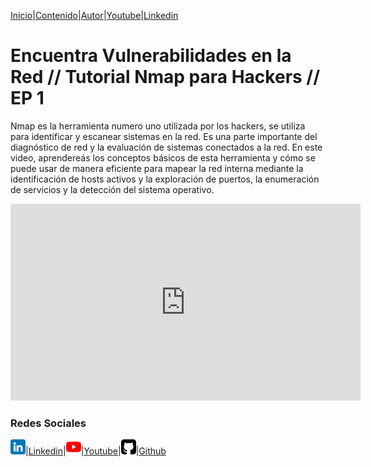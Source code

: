 [Inicio](https://emersontech.github.io)|[Contenido](https://emersontech.github.io/nav/page1.html)|[Autor](https://emersontech.github.io/nav/about.html)|[Youtube](https://www.youtube.com/channel/UChNTj2xNpEQiliMv-IJbWvQ)|[Linkedin](https://www.linkedin.com/in/emersontech/)

# Encuentra Vulnerabilidades en la Red // Tutorial Nmap para Hackers // EP 1
Nmap es la herramienta numero uno utilizada por los hackers, se utiliza para identificar y escanear sistemas en la red. Es una parte importante del diagnóstico de red y la evaluación de sistemas conectados a la red. En este video, aprendereás los conceptos básicos de esta herramienta y cómo se puede usar de manera eficiente para mapear la red interna mediante la identificación de hosts activos y la exploración de puertos, la enumeración de servicios y la detección del sistema operativo.

<iframe width="560" height="315" src="https://www.youtube.com/embed/zoOAnbVplSI" title="YouTube video player" frameborder="0" allow="accelerometer; autoplay; clipboard-write; encrypted-media; gyroscope; picture-in-picture" allowfullscreen></iframe>

### Redes Sociales

![img](/img/linkedin.png)|[Linkedin](https://www.linkedin.com/in/emersontech/)|![img](/img/youtube.png)|[Youtube](https://www.youtube.com/channel/UChNTj2xNpEQiliMv-IJbWvQ)|![img](/img/github.png)|[Github](https://github.com/emersontech)
